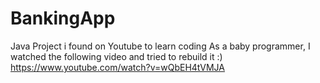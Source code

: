 # BankingApp
Java Project i found on Youtube to learn coding
As a baby programmer, I watched the following video and tried to rebuild it :)
https://www.youtube.com/watch?v=wQbEH4tVMJA
